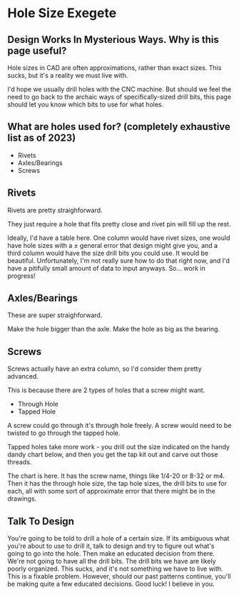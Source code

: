 # Hole Size Exegete

## Design Works In Mysterious Ways. Why is this page useful?

Hole sizes in CAD are often approximations, rather than exact sizes. This sucks, but it's a reality we must live with. 

I'd hope we usually drill holes with the CNC machine. But should we feel the need to go back to the archaic ways of specifically-sized drill bits, this page should let you know which bits to use for what holes. 

## What are holes used for? (completely exhaustive list as of 2023)

* Rivets
* Axles/Bearings
* Screws

## Rivets

Rivets are pretty straighforward. 

They just require a hole that fits pretty close and rivet pin will fill up the rest. 

Ideally, I'd have a table here. One column would have rivet sizes, one would have hole sizes with a ± general error that design might give you, and a third column would have the size drill bits you could use. It would be beautiful. Unfortunately, I'm not really sure how to do that right now, and I'd have a pitifully small amount of data to input anyways. So... work in progress!

## Axles/Bearings

These are super straighforward.

Make the hole bigger than the axle. 
Make the hole as big as the bearing. 

## Screws

Screws actually have an extra column, so I'd consider them pretty advanced.

This is because there are 2 types of holes that a screw might want. 

* Through Hole
* Tapped Hole

A screw could go through it's through hole freely.
A screw would need to be twisted to go through the tapped hole.

Tapped holes take more work - you drill out the size indicated on the handy dandy chart below, and then you get the tap kit out and carve out those threads.

The chart is here. It has the screw name, things like 1/4-20 or 8-32 or m4. Then it has the through hole size, the tap hole sizes, the drill bits to use for each, all with some sort of approximate error that there might be in the drawings. 

## Talk To Design

You're going to be told to drill a hole of a certain size. If its ambiguous what you're about to use to drill it, talk to design and try to figure out what's going to go into the hole. Then make an educated decision from there. We're not going to have all the drill bits. The drill bits we have are likely poorly organized. This sucks, and it's not something we have to live with. This is a fixable problem. However, should our past patterns continue, you'll be making quite a few educated decisions. Good luck! I believe in you. 
